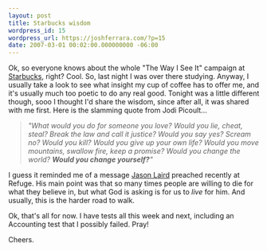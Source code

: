 ```yaml
---
layout: post
title: Starbucks wisdom
wordpress_id: 15
wordpress_url: https://joshferrara.com/?p=15
date: 2007-03-01 00:02:00.000000000 -06:00
---
```

Ok, so everyone knows about the whole "The Way I See It" campaign at <a href="http://www.starbucks.com">Starbucks</a>, right? Cool. So, last night I was over there studying. Anyway, I usually take a look to see what insight my cup of coffee has to offer me, and it's usually much too poetic to do any real good. Tonight was a little different though, sooo I thought I'd share the wisdom, since after all, it was shared with me first. Here is the slamming quote from Jodi Picoult...

<blockquote style="font-style: italic;">"What would you do for someone you love? Would you lie, cheat, steal? Break the law and call it justice? Would you say yes? Scream no? Would you kill? Would you give up your own life? Would you move mountains, swallow fire, keep a promise? Would you change the world? <span style="font-weight: bold;">Would you change yourself?</span>"</blockquote><i></i>

I guess it reminded me of a message <a href="http://www.myspace.com/jasonlaird">Jason Laird</a> preached recently at Refuge. His main point was that so many times people are willing to die for what they believe in, but what God is asking is for us to <span style="font-style: italic;">live</span> for him. And usually, this is the harder road to walk.

Ok, that's all for now. I have tests all this week and next, including an Accounting test that I possibly failed. Pray!

Cheers.
